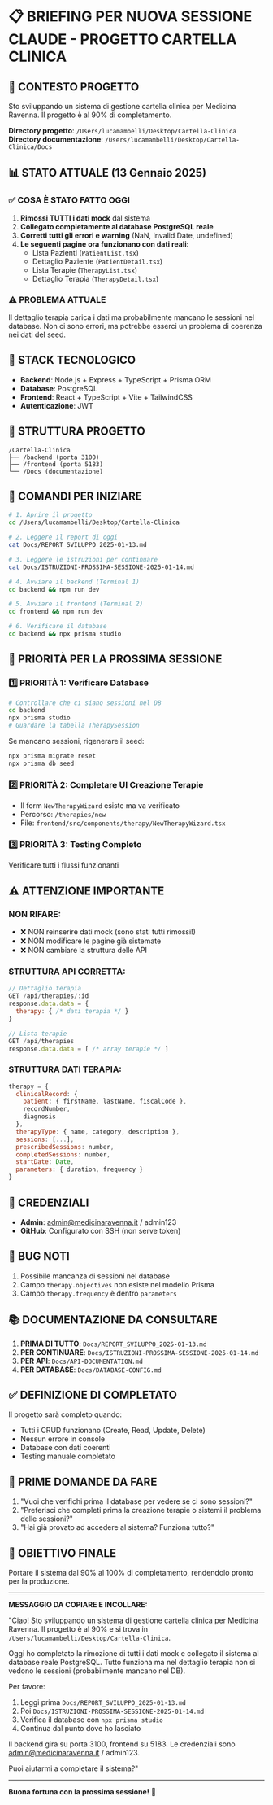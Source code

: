 # 📋 BRIEFING PER NUOVA SESSIONE CLAUDE - PROGETTO CARTELLA CLINICA

## 🎯 CONTESTO PROGETTO
Sto sviluppando un sistema di gestione cartella clinica per Medicina Ravenna. Il progetto è al 90% di completamento.

**Directory progetto**: `/Users/lucamambelli/Desktop/Cartella-Clinica`
**Directory documentazione**: `/Users/lucamambelli/Desktop/Cartella-Clinica/Docs`

## 📊 STATO ATTUALE (13 Gennaio 2025)

### ✅ COSA È STATO FATTO OGGI
1. **Rimossi TUTTI i dati mock** dal sistema
2. **Collegato completamente al database PostgreSQL reale**
3. **Corretti tutti gli errori e warning** (NaN, Invalid Date, undefined)
4. **Le seguenti pagine ora funzionano con dati reali:**
   - Lista Pazienti (`PatientList.tsx`)
   - Dettaglio Paziente (`PatientDetail.tsx`)
   - Lista Terapie (`TherapyList.tsx`)
   - Dettaglio Terapia (`TherapyDetail.tsx`)

### ⚠️ PROBLEMA ATTUALE
Il dettaglio terapia carica i dati ma probabilmente mancano le sessioni nel database. Non ci sono errori, ma potrebbe esserci un problema di coerenza nei dati del seed.

## 🔧 STACK TECNOLOGICO
- **Backend**: Node.js + Express + TypeScript + Prisma ORM
- **Database**: PostgreSQL
- **Frontend**: React + TypeScript + Vite + TailwindCSS
- **Autenticazione**: JWT

## 📁 STRUTTURA PROGETTO
```
/Cartella-Clinica
├── /backend (porta 3100)
├── /frontend (porta 5183)
└── /Docs (documentazione)
```

## 🚀 COMANDI PER INIZIARE

```bash
# 1. Aprire il progetto
cd /Users/lucamambelli/Desktop/Cartella-Clinica

# 2. Leggere il report di oggi
cat Docs/REPORT_SVILUPPO_2025-01-13.md

# 3. Leggere le istruzioni per continuare
cat Docs/ISTRUZIONI-PROSSIMA-SESSIONE-2025-01-14.md

# 4. Avviare il backend (Terminal 1)
cd backend && npm run dev

# 5. Avviare il frontend (Terminal 2)  
cd frontend && npm run dev

# 6. Verificare il database
cd backend && npx prisma studio
```

## 🎯 PRIORITÀ PER LA PROSSIMA SESSIONE

### 1️⃣ PRIORITÀ 1: Verificare Database
```bash
# Controllare che ci siano sessioni nel DB
cd backend
npx prisma studio
# Guardare la tabella TherapySession
```

Se mancano sessioni, rigenerare il seed:
```bash
npx prisma migrate reset
npx prisma db seed
```

### 2️⃣ PRIORITÀ 2: Completare UI Creazione Terapie
- Il form `NewTherapyWizard` esiste ma va verificato
- Percorso: `/therapies/new`
- File: `frontend/src/components/therapy/NewTherapyWizard.tsx`

### 3️⃣ PRIORITÀ 3: Testing Completo
Verificare tutti i flussi funzionanti

## ⚠️ ATTENZIONE IMPORTANTE

### NON RIFARE:
- ❌ NON reinserire dati mock (sono stati tutti rimossi!)
- ❌ NON modificare le pagine già sistemate
- ❌ NON cambiare la struttura delle API

### STRUTTURA API CORRETTA:
```javascript
// Dettaglio terapia
GET /api/therapies/:id
response.data.data = {
  therapy: { /* dati terapia */ }
}

// Lista terapie  
GET /api/therapies
response.data.data = [ /* array terapie */ ]
```

### STRUTTURA DATI TERAPIA:
```javascript
therapy = {
  clinicalRecord: {
    patient: { firstName, lastName, fiscalCode },
    recordNumber,
    diagnosis
  },
  therapyType: { name, category, description },
  sessions: [...],
  prescribedSessions: number,
  completedSessions: number,
  startDate: Date,
  parameters: { duration, frequency }
}
```

## 📝 CREDENZIALI
- **Admin**: admin@medicinaravenna.it / admin123
- **GitHub**: Configurato con SSH (non serve token)

## 🐛 BUG NOTI
1. Possibile mancanza di sessioni nel database
2. Campo `therapy.objectives` non esiste nel modello Prisma
3. Campo `therapy.frequency` è dentro `parameters`

## 📚 DOCUMENTAZIONE DA CONSULTARE
1. **PRIMA DI TUTTO**: `Docs/REPORT_SVILUPPO_2025-01-13.md`
2. **PER CONTINUARE**: `Docs/ISTRUZIONI-PROSSIMA-SESSIONE-2025-01-14.md`
3. **PER API**: `Docs/API-DOCUMENTATION.md`
4. **PER DATABASE**: `Docs/DATABASE-CONFIG.md`

## ✅ DEFINIZIONE DI COMPLETATO
Il progetto sarà completo quando:
- Tutti i CRUD funzionano (Create, Read, Update, Delete)
- Nessun errore in console
- Database con dati coerenti
- Testing manuale completato

## 💬 PRIME DOMANDE DA FARE
1. "Vuoi che verifichi prima il database per vedere se ci sono sessioni?"
2. "Preferisci che completi prima la creazione terapie o sistemi il problema delle sessioni?"
3. "Hai già provato ad accedere al sistema? Funziona tutto?"

## 🎯 OBIETTIVO FINALE
Portare il sistema dal 90% al 100% di completamento, rendendolo pronto per la produzione.

---

**MESSAGGIO DA COPIARE E INCOLLARE:**

"Ciao! Sto sviluppando un sistema di gestione cartella clinica per Medicina Ravenna. Il progetto è al 90% e si trova in `/Users/lucamambelli/Desktop/Cartella-Clinica`. 

Oggi ho completato la rimozione di tutti i dati mock e collegato il sistema al database reale PostgreSQL. Tutto funziona ma nel dettaglio terapia non si vedono le sessioni (probabilmente mancano nel DB).

Per favore:
1. Leggi prima `Docs/REPORT_SVILUPPO_2025-01-13.md` 
2. Poi `Docs/ISTRUZIONI-PROSSIMA-SESSIONE-2025-01-14.md`
3. Verifica il database con `npx prisma studio`
4. Continua dal punto dove ho lasciato

Il backend gira su porta 3100, frontend su 5183. Le credenziali sono admin@medicinaravenna.it / admin123.

Puoi aiutarmi a completare il sistema?"

---

**Buona fortuna con la prossima sessione!** 🚀
